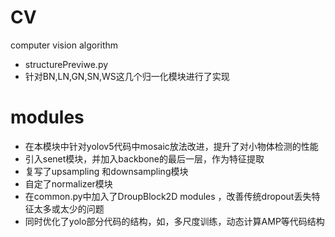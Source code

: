 # CV
computer vision algorithm
- structurePreviwe.py
-  针对BN,LN,GN,SN,WS这几个归一化模块进行了实现

# modules
- 在本模块中针对yolov5代码中mosaic放法改进，提升了对小物体检测的性能
- 引入senet模块，并加入backbone的最后一层，作为特征提取
- 复写了upsampling 和downsampling模块
- 自定了normalizer模块
- 在common.py中加入了DroupBlock2D modules ，改善传统dropout丢失特征太多或太少的问题
- 同时优化了yolo部分代码的结构，如，多尺度训练，动态计算AMP等代码结构
